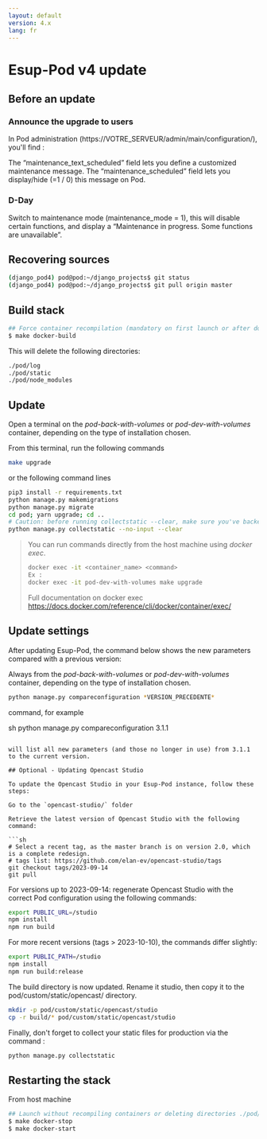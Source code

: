 ```yaml
---
layout: default
version: 4.x
lang: fr
---
```


# Esup-Pod v4 update

## Before an update

### Announce the upgrade to users

In Pod administration (https://VOTRE_SERVEUR/admin/main/configuration/), you'll find :

The “maintenance_text_scheduled” field lets you define a customized maintenance message.
The “maintenance_scheduled” field lets you display/hide (=1 / 0) this message on Pod.

### D-Day

Switch to maintenance mode (maintenance_mode = 1), this will disable certain functions, and display a “Maintenance in progress. Some functions are unavailable”.

## Recovering sources

```sh
(django_pod4) pod@pod:~/django_projects$ git status
(django_pod4) pod@pod:~/django_projects$ git pull origin master
```
## Build stack

```sh
## Force container recompilation (mandatory on first launch or after docker-reset)
$ make docker-build
```
This will delete the following directories:

```sh
./pod/log
./pod/static
./pod/node_modules
```

## Update

Open a terminal on the _pod-back-with-volumes_ or _pod-dev-with-volumes_ container, depending on the type of installation chosen.

From this terminal, run the following commands

```sh
make upgrade
```
or the following command lines 

```sh
pip3 install -r requirements.txt
python manage.py makemigrations
python manage.py migrate
cd pod; yarn upgrade; cd ..
# Caution: before running collectstatic --clear, make sure you've backed up the static/custom folder if you've put custom files in it.
python manage.py collectstatic --no-input --clear
```
> You can run commands directly from the host machine using _docker exec_.
> ```sh
> docker exec -it <container_name> <command>
> Ex : 
> docker exec -it pod-dev-with-volumes make upgrade
> ```
> Full documentation on docker exec 
> https://docs.docker.com/reference/cli/docker/container/exec/
>
> 
## Update settings

After updating Esup-Pod, the command below shows the new parameters compared with a previous version:

Always from the _pod-back-with-volumes_ or _pod-dev-with-volumes_ container, depending on the type of installation chosen.

```sh
python manage.py compareconfiguration *VERSION_PRECEDENTE*
```

command, for example

sh
python manage.py compareconfiguration 3.1.1
```

will list all new parameters (and those no longer in use) from 3.1.1 to the current version.

## Optional - Updating Opencast Studio

To update the Opencast Studio in your Esup-Pod instance, follow these steps:

Go to the `opencast-studio/` folder

Retrieve the latest version of Opencast Studio with the following command:

```sh
# Select a recent tag, as the master branch is on version 2.0, which is a complete redesign.
# tags list: https://github.com/elan-ev/opencast-studio/tags
git checkout tags/2023-09-14
git pull
```

For versions up to 2023-09-14: regenerate Opencast Studio with the correct Pod configuration using the following commands:

```sh
export PUBLIC_URL=/studio
npm install
npm run build
```

For more recent versions (tags > 2023-10-10), the commands differ slightly:

```sh
export PUBLIC_PATH=/studio
npm install
npm run build:release
```

The build directory is now updated. Rename it studio, then copy it to the pod/custom/static/opencast/ directory.

```sh
mkdir -p pod/custom/static/opencast/studio
cp -r build/* pod/custom/static/opencast/studio
```

Finally, don't forget to collect your static files for production via the command :

```sh
python manage.py collectstatic
```

## Restarting the stack

From host machine

```sh
## Launch without recompiling containers or deleting directories ./pod/log, ./pod/static, ./pod/node_modules
$ make docker-stop
$ make docker-start
```
